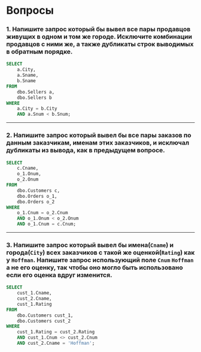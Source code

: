 # Вопросы
### 1. Напишите запрос который бы вывел все пары продавцов живущих в одном и том же городе. Исключите комбинации продавцов с ними же, а также дубликаты строк выводимых в обратным порядке.
```sql
SELECT
    a.City,
    a.Sname,
    b.Sname
FROM
    dbo.Sellers a,
    dbo.Sellers b
WHERE
    a.City = b.City
    AND a.Snum < b.Snum;
```
***
### 2. Напишите запрос который вывел бы все пары заказов по данным заказчикам, именам этих заказчиков, и исключал дубликаты из вывода, как в предыдущем вопросе.
```sql
SELECT
    c.Cname,
    o_1.Onum,
    o_2.Onum
FROM
    dbo.Customers c,
    dbo.Orders o_1,
    dbo.Orders o_2
WHERE
    o_1.Cnum = o_2.Cnum
    AND o_1.Onum < o_2.Onum
    AND o_1.Cnum = c.Cnum;
```
***
### 3. Напишите запрос который вывел бы имена(`Cname`) и города(`City`) всех заказчиков с такой же оценкой(`Rating`) как у `Hoffman`. Напишите запрос использующий поле `Cnum` `Hoffman` а не его оценку, так чтобы оно могло быть использовано если его оценка вдруг изменится.
```sql
SELECT
    cust_1.Cname,
    cust_2.Cname,
    cust_1.Rating
FROM
    dbo.Customers cust_1,
    dbo.Customers cust_2
WHERE
    cust_1.Rating = cust_2.Rating
    AND cust_1.Cnum <> cust_2.Cnum
    AND cust_2.Cname = 'Hoffman';
```
